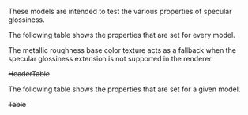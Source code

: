 These models are intended to test the various properties of specular glossiness.  

The following table shows the properties that are set for every model.  

The metallic roughness base color texture acts as a fallback when the specular glossiness extension is not supported in the renderer.  

~~HeaderTable~~
 
The following table shows the properties that are set for a given model.  

~~Table~~ 
